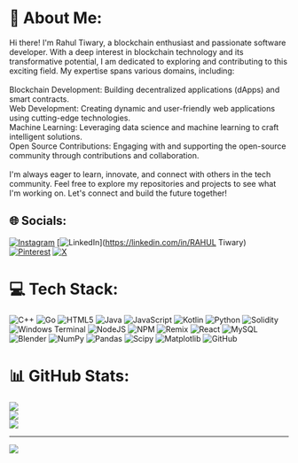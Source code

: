 # 💫 About Me:
Hi there! I'm Rahul Tiwary, a blockchain enthusiast and passionate software developer. With a deep interest in blockchain technology and its transformative potential, I am dedicated to exploring and contributing to this exciting field. My expertise spans various domains, including:<br><br>    Blockchain Development: Building decentralized applications (dApps) and smart contracts.<br>    Web Development: Creating dynamic and user-friendly web applications using cutting-edge technologies.<br>    Machine Learning: Leveraging data science and machine learning to craft intelligent solutions.<br>    Open Source Contributions: Engaging with and supporting the open-source community through contributions and collaboration.<br><br>I'm always eager to learn, innovate, and connect with others in the tech community. Feel free to explore my repositories and projects to see what I'm working on. Let's connect and build the future together!


## 🌐 Socials:
[![Instagram](https://img.shields.io/badge/Instagram-%23E4405F.svg?logo=Instagram&logoColor=white)](https://instagram.com/rahulwho1_) [![LinkedIn](https://img.shields.io/badge/LinkedIn-%230077B5.svg?logo=linkedin&logoColor=white)](https://linkedin.com/in/RAHUL Tiwary) [![Pinterest](https://img.shields.io/badge/Pinterest-%23E60023.svg?logo=Pinterest&logoColor=white)](https://pinterest.com/Neoplays) [![X](https://img.shields.io/badge/X-black.svg?logo=X&logoColor=white)](https://x.com/@rahult7526) 

# 💻 Tech Stack:
![C++](https://img.shields.io/badge/c++-%2300599C.svg?style=for-the-badge&logo=c%2B%2B&logoColor=white) ![Go](https://img.shields.io/badge/go-%2300ADD8.svg?style=for-the-badge&logo=go&logoColor=white) ![HTML5](https://img.shields.io/badge/html5-%23E34F26.svg?style=for-the-badge&logo=html5&logoColor=white) ![Java](https://img.shields.io/badge/java-%23ED8B00.svg?style=for-the-badge&logo=openjdk&logoColor=white) ![JavaScript](https://img.shields.io/badge/javascript-%23323330.svg?style=for-the-badge&logo=javascript&logoColor=%23F7DF1E) ![Kotlin](https://img.shields.io/badge/kotlin-%237F52FF.svg?style=for-the-badge&logo=kotlin&logoColor=white) ![Python](https://img.shields.io/badge/python-3670A0?style=for-the-badge&logo=python&logoColor=ffdd54) ![Solidity](https://img.shields.io/badge/Solidity-%23363636.svg?style=for-the-badge&logo=solidity&logoColor=white) ![Windows Terminal](https://img.shields.io/badge/Windows%20Terminal-%234D4D4D.svg?style=for-the-badge&logo=windows-terminal&logoColor=white) ![NodeJS](https://img.shields.io/badge/node.js-6DA55F?style=for-the-badge&logo=node.js&logoColor=white) ![NPM](https://img.shields.io/badge/NPM-%23CB3837.svg?style=for-the-badge&logo=npm&logoColor=white) ![Remix](https://img.shields.io/badge/remix-%23000.svg?style=for-the-badge&logo=remix&logoColor=white) ![React](https://img.shields.io/badge/react-%2320232a.svg?style=for-the-badge&logo=react&logoColor=%2361DAFB) ![MySQL](https://img.shields.io/badge/mysql-4479A1.svg?style=for-the-badge&logo=mysql&logoColor=white) ![Blender](https://img.shields.io/badge/blender-%23F5792A.svg?style=for-the-badge&logo=blender&logoColor=white) ![NumPy](https://img.shields.io/badge/numpy-%23013243.svg?style=for-the-badge&logo=numpy&logoColor=white) ![Pandas](https://img.shields.io/badge/pandas-%23150458.svg?style=for-the-badge&logo=pandas&logoColor=white) ![Scipy](https://img.shields.io/badge/SciPy-%230C55A5.svg?style=for-the-badge&logo=scipy&logoColor=%white) ![Matplotlib](https://img.shields.io/badge/Matplotlib-%23ffffff.svg?style=for-the-badge&logo=Matplotlib&logoColor=black) ![GitHub](https://img.shields.io/badge/github-%23121011.svg?style=for-the-badge&logo=github&logoColor=white)
# 📊 GitHub Stats:
![](https://github-readme-stats.vercel.app/api?username=rahult7526&theme=dark&hide_border=false&include_all_commits=true&count_private=false)<br/>
![](https://github-readme-streak-stats.herokuapp.com/?user=rahult7526&theme=dark&hide_border=false)<br/>
![](https://github-readme-stats.vercel.app/api/top-langs/?username=rahult7526&theme=dark&hide_border=false&include_all_commits=true&count_private=false&layout=compact)

---
[![](https://visitcount.itsvg.in/api?id=rahult7526&icon=4&color=1)](https://visitcount.itsvg.in)

<!-- Proudly created with GPRM ( https://gprm.itsvg.in ) -->